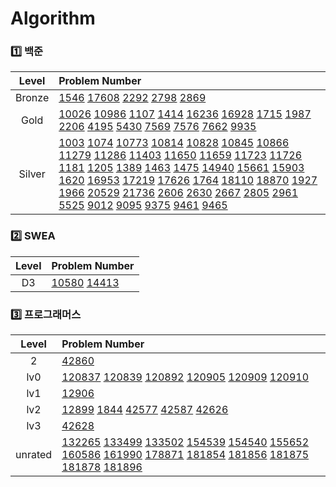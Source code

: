 # Algorithm
### 1️⃣ 백준
| Level | Problem Number |
| :------: | :------ |
| Bronze | [1546](https://github.com/ISMINIMIN/Algorithm/tree/main/백준/Bronze/1546. 평균) [17608](https://github.com/ISMINIMIN/Algorithm/tree/main/백준/Bronze/17608. 막대기) [2292](https://github.com/ISMINIMIN/Algorithm/tree/main/백준/Bronze/2292. 벌집) [2798](https://github.com/ISMINIMIN/Algorithm/tree/main/백준/Bronze/2798. 블랙잭) [2869](https://github.com/ISMINIMIN/Algorithm/tree/main/백준/Bronze/2869. 달팽이는 올라가고 싶다)  |
| Gold | [10026](https://github.com/ISMINIMIN/Algorithm/tree/main/백준/Gold/10026. 적록색약) [10986](https://github.com/ISMINIMIN/Algorithm/tree/main/백준/Gold/10986. 나머지 합) [1107](https://github.com/ISMINIMIN/Algorithm/tree/main/백준/Gold/1107. 리모컨) [1414](https://github.com/ISMINIMIN/Algorithm/tree/main/백준/Gold/1414. 불우이웃돕기) [16236](https://github.com/ISMINIMIN/Algorithm/tree/main/백준/Gold/16236. 아기 상어) [16928](https://github.com/ISMINIMIN/Algorithm/tree/main/백준/Gold/16928. 뱀과 사다리 게임) [1715](https://github.com/ISMINIMIN/Algorithm/tree/main/백준/Gold/1715. 카드 정렬하기) [1987](https://github.com/ISMINIMIN/Algorithm/tree/main/백준/Gold/1987. 알파벳) [2206](https://github.com/ISMINIMIN/Algorithm/tree/main/백준/Gold/2206. 벽 부수고 이동하기) [4195](https://github.com/ISMINIMIN/Algorithm/tree/main/백준/Gold/4195. 친구 네트워크) [5430](https://github.com/ISMINIMIN/Algorithm/tree/main/백준/Gold/5430. AC) [7569](https://github.com/ISMINIMIN/Algorithm/tree/main/백준/Gold/7569. 토마토) [7576](https://github.com/ISMINIMIN/Algorithm/tree/main/백준/Gold/7576. 토마토) [7662](https://github.com/ISMINIMIN/Algorithm/tree/main/백준/Gold/7662. 이중 우선순위 큐) [9935](https://github.com/ISMINIMIN/Algorithm/tree/main/백준/Gold/9935. 문자열 폭발)  |
| Silver | [1003](https://github.com/ISMINIMIN/Algorithm/tree/main/백준/Silver/1003. 피보나치 함수) [1074](https://github.com/ISMINIMIN/Algorithm/tree/main/백준/Silver/1074. Z) [10773](https://github.com/ISMINIMIN/Algorithm/tree/main/백준/Silver/10773. 제로) [10814](https://github.com/ISMINIMIN/Algorithm/tree/main/백준/Silver/10814. 나이순 정렬) [10828](https://github.com/ISMINIMIN/Algorithm/tree/main/백준/Silver/10828. 스택) [10845](https://github.com/ISMINIMIN/Algorithm/tree/main/백준/Silver/10845. 큐) [10866](https://github.com/ISMINIMIN/Algorithm/tree/main/백준/Silver/10866. 덱) [11279](https://github.com/ISMINIMIN/Algorithm/tree/main/백준/Silver/11279. 최대 힙) [11286](https://github.com/ISMINIMIN/Algorithm/tree/main/백준/Silver/11286. 절댓값 힙) [11403](https://github.com/ISMINIMIN/Algorithm/tree/main/백준/Silver/11403. 경로 찾기) [11650](https://github.com/ISMINIMIN/Algorithm/tree/main/백준/Silver/11650. 좌표 정렬하기) [11659](https://github.com/ISMINIMIN/Algorithm/tree/main/백준/Silver/11659. 구간 합 구하기 4) [11723](https://github.com/ISMINIMIN/Algorithm/tree/main/백준/Silver/11723. 집합) [11726](https://github.com/ISMINIMIN/Algorithm/tree/main/백준/Silver/11726. 2×n 타일링) [1181](https://github.com/ISMINIMIN/Algorithm/tree/main/백준/Silver/1181. 단어 정렬) [1205](https://github.com/ISMINIMIN/Algorithm/tree/main/백준/Silver/1205. 등수 구하기) [1389](https://github.com/ISMINIMIN/Algorithm/tree/main/백준/Silver/1389. 케빈 베이컨의 6단계 법칙) [1463](https://github.com/ISMINIMIN/Algorithm/tree/main/백준/Silver/1463. 1로 만들기) [1475](https://github.com/ISMINIMIN/Algorithm/tree/main/백준/Silver/1475. 방 번호) [14940](https://github.com/ISMINIMIN/Algorithm/tree/main/백준/Silver/14940. 쉬운 최단거리) [15661](https://github.com/ISMINIMIN/Algorithm/tree/main/백준/Silver/15661. 링크와 스타트) [15903](https://github.com/ISMINIMIN/Algorithm/tree/main/백준/Silver/15903. 카드 합체 놀이) [1620](https://github.com/ISMINIMIN/Algorithm/tree/main/백준/Silver/1620. 나는야 포켓몬 마스터 이다솜) [16953](https://github.com/ISMINIMIN/Algorithm/tree/main/백준/Silver/16953. A → B) [17219](https://github.com/ISMINIMIN/Algorithm/tree/main/백준/Silver/17219. 비밀번호 찾기) [17626](https://github.com/ISMINIMIN/Algorithm/tree/main/백준/Silver/17626. Four Squares) [1764](https://github.com/ISMINIMIN/Algorithm/tree/main/백준/Silver/1764. 듣보잡) [18110](https://github.com/ISMINIMIN/Algorithm/tree/main/백준/Silver/18110. solved．ac) [18870](https://github.com/ISMINIMIN/Algorithm/tree/main/백준/Silver/18870. 좌표 압축) [1927](https://github.com/ISMINIMIN/Algorithm/tree/main/백준/Silver/1927. 최소 힙) [1966](https://github.com/ISMINIMIN/Algorithm/tree/main/백준/Silver/1966. 프린터 큐) [20529](https://github.com/ISMINIMIN/Algorithm/tree/main/백준/Silver/20529. 가장 가까운 세 사람의 심리적 거리) [21736](https://github.com/ISMINIMIN/Algorithm/tree/main/백준/Silver/21736. 헌내기는 친구가 필요해) [2606](https://github.com/ISMINIMIN/Algorithm/tree/main/백준/Silver/2606. 바이러스) [2630](https://github.com/ISMINIMIN/Algorithm/tree/main/백준/Silver/2630. 색종이 만들기) [2667](https://github.com/ISMINIMIN/Algorithm/tree/main/백준/Silver/2667. 단지번호붙이기) [2805](https://github.com/ISMINIMIN/Algorithm/tree/main/백준/Silver/2805. 나무 자르기) [2961](https://github.com/ISMINIMIN/Algorithm/tree/main/백준/Silver/2961. 도영이가 만든 맛있는 음식) [5525](https://github.com/ISMINIMIN/Algorithm/tree/main/백준/Silver/5525. IOIOI) [9012](https://github.com/ISMINIMIN/Algorithm/tree/main/백준/Silver/9012. 괄호) [9095](https://github.com/ISMINIMIN/Algorithm/tree/main/백준/Silver/9095. 1， 2， 3 더하기) [9375](https://github.com/ISMINIMIN/Algorithm/tree/main/백준/Silver/9375. 패션왕 신해빈) [9461](https://github.com/ISMINIMIN/Algorithm/tree/main/백준/Silver/9461. 파도반 수열) [9465](https://github.com/ISMINIMIN/Algorithm/tree/main/백준/Silver/9465. 스티커)  |

### 2️⃣ SWEA
| Level | Problem Number |
| :------: | :------ |
| D3 | [10580](https://github.com/ISMINIMIN/Algorithm/tree/main/SWEA/D3/10580. 전봇대) [14413](https://github.com/ISMINIMIN/Algorithm/tree/main/SWEA/D3/14413. 격자판 칠하기)  |

### 3️⃣ 프로그래머스
| Level | Problem Number |
| :------: | :------ |
| 2 | [42860](https://github.com/ISMINIMIN/Algorithm/tree/main/프로그래머스/2/42860. 조이스틱)  |
| lv0 | [120837](https://github.com/ISMINIMIN/Algorithm/tree/main/프로그래머스/lv0/120837. 개미 군단) [120839](https://github.com/ISMINIMIN/Algorithm/tree/main/프로그래머스/lv0/120839. 가위 바위 보) [120892](https://github.com/ISMINIMIN/Algorithm/tree/main/프로그래머스/lv0/120892. 암호 해독) [120905](https://github.com/ISMINIMIN/Algorithm/tree/main/프로그래머스/lv0/120905. n의 배수 고르기) [120909](https://github.com/ISMINIMIN/Algorithm/tree/main/프로그래머스/lv0/120909. 제곱수 판별하기) [120910](https://github.com/ISMINIMIN/Algorithm/tree/main/프로그래머스/lv0/120910. 세균 증식)  |
| lv1 | [12906](https://github.com/ISMINIMIN/Algorithm/tree/main/프로그래머스/lv1/12906. 같은 숫자는 싫어)  |
| lv2 | [12899](https://github.com/ISMINIMIN/Algorithm/tree/main/프로그래머스/lv2/12899. 124 나라의 숫자) [1844](https://github.com/ISMINIMIN/Algorithm/tree/main/프로그래머스/lv2/1844. 게임 맵 최단거리) [42577](https://github.com/ISMINIMIN/Algorithm/tree/main/프로그래머스/lv2/42577. 전화번호 목록) [42587](https://github.com/ISMINIMIN/Algorithm/tree/main/프로그래머스/lv2/42587. 프로세스) [42626](https://github.com/ISMINIMIN/Algorithm/tree/main/프로그래머스/lv2/42626. 더 맵게)  |
| lv3 | [42628](https://github.com/ISMINIMIN/Algorithm/tree/main/프로그래머스/lv3/42628. 이중우선순위큐)  |
| unrated | [132265](https://github.com/ISMINIMIN/Algorithm/tree/main/프로그래머스/unrated/132265. 롤케이크 자르기) [133499](https://github.com/ISMINIMIN/Algorithm/tree/main/프로그래머스/unrated/133499. 옹알이 （2）) [133502](https://github.com/ISMINIMIN/Algorithm/tree/main/프로그래머스/unrated/133502. 햄버거 만들기) [154539](https://github.com/ISMINIMIN/Algorithm/tree/main/프로그래머스/unrated/154539. 뒤에 있는 큰 수 찾기) [154540](https://github.com/ISMINIMIN/Algorithm/tree/main/프로그래머스/unrated/154540. 무인도 여행) [155652](https://github.com/ISMINIMIN/Algorithm/tree/main/프로그래머스/unrated/155652. 둘만의 암호) [160586](https://github.com/ISMINIMIN/Algorithm/tree/main/프로그래머스/unrated/160586. 대충 만든 자판) [161990](https://github.com/ISMINIMIN/Algorithm/tree/main/프로그래머스/unrated/161990. 바탕화면 정리) [178871](https://github.com/ISMINIMIN/Algorithm/tree/main/프로그래머스/unrated/178871. 달리기 경주) [181854](https://github.com/ISMINIMIN/Algorithm/tree/main/프로그래머스/unrated/181854. 배열의 길이에 따라 다른 연산하기) [181856](https://github.com/ISMINIMIN/Algorithm/tree/main/프로그래머스/unrated/181856. 배열 비교하기) [181875](https://github.com/ISMINIMIN/Algorithm/tree/main/프로그래머스/unrated/181875. 배열에서 문자열 대소문자 변환하기) [181878](https://github.com/ISMINIMIN/Algorithm/tree/main/프로그래머스/unrated/181878. 원하는 문자열 찾기) [181896](https://github.com/ISMINIMIN/Algorithm/tree/main/프로그래머스/unrated/181896. 첫 번째로 나오는 음수)  |

